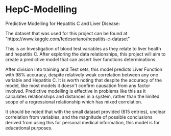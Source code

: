 # HepC-Modelling
Predictive Modelling for Hepatitis C and Liver Disease:

The dataset that was used for this project can be found at "https://www.kaggle.com/fedesoriano/hepatitis-c-dataset"

This is an Investigation of blood test variables as they relate to liver health and hepatitis C. After exploring the data relationships, this project will aim to create a predictive model
that can assert liver functions determinations.

After division into training and Test sets, this model predicts Liver Function with 98% accuracy, despite relatively weak correlation between any one variable and Hepatitis C. It is worth noting that despite the accuracy of the model, like most models it doesn't confirm causation from any factor involved. Predictive modelling is effective in problems like this as it calculates relationships and distances in a system, rather than the limited scope of a regressional relationship which has mixed correlation.

It should be noted that with the small dataset provided (615 entries), unclear correlation from variables, and the magnitude of possible conclusions derived from using this for personal medical information, this model is for educational purposes. 


